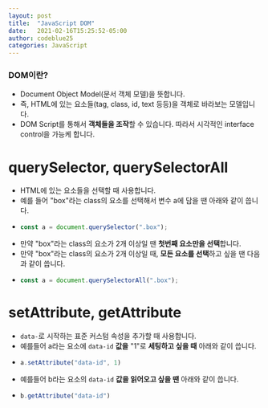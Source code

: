 ```yaml
---
layout: post
title:  "JavaScript DOM"
date:   2021-02-16T15:25:52-05:00
author: codeblue25
categories: JavaScript
---
```


<h3>DOM이란?</h3>

* Document Object Model(문서 객체 모델)을 뜻합니다.
* 즉, HTML에 있는 요소들(tag, class, id, text 등등)을 객체로 바라보는 모델입니다.
* DOM Script를 통해서 **객체들을 조작**할 수 있습니다. 따라서 시각적인 interface control을 가능케 합니다.


<h1>querySelector, querySelectorAll</h1>

* HTML에 있는 요소들을 선택할 때 사용합니다.
* 예를 들어 "box"라는 class의 요소를 선택해서 변수 a에 담을 땐 아래와 같이 씁니다.
* ```javascript
  const a = document.querySelector(".box");
  ```
* 만약 "box"라는 class의 요소가 2개 이상일 땐 **첫번째 요소만을 선택**합니다.
* 만약 "box"라는 class의 요소가 2개 이상일 때, **모든 요소를 선택**하고 싶을 땐 다음과 같이 씁니다.
* ```javascript
  const a = document.querySelectorAll(".box");
  ```


<h1>setAttribute, getAttribute</h1>

* `data-`로 시작하는 표준 커스텀 속성을 추가할 때 사용합니다.
* 예를들어 a라는 요소에 `data-id` **값을** "1"로 **세팅하고 싶을 때** 아래와 같이 씁니다.
* ```javascript
  a.setAttribute("data-id", 1)
  ```
* 예를들어 b라는 요소의 `data-id` **값을 읽어오고 싶을 땐** 아래와 같이 씁니다.
* ```javascript
  b.getAttribute("data-id")
  ```  